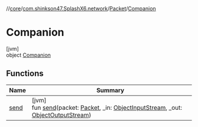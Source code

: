 //[core](../../../../index.md)/[com.shinkson47.SplashX6.network](../../index.md)/[Packet](../index.md)/[Companion](index.md)

# Companion

[jvm]\
object [Companion](index.md)

## Functions

| Name | Summary |
|---|---|
| [send](send.md) | [jvm]<br>fun [send](send.md)(packet: [Packet](../index.md), _in: [ObjectInputStream](https://docs.oracle.com/javase/8/docs/api/java/io/ObjectInputStream.html), _out: [ObjectOutputStream](https://docs.oracle.com/javase/8/docs/api/java/io/ObjectOutputStream.html)) |
